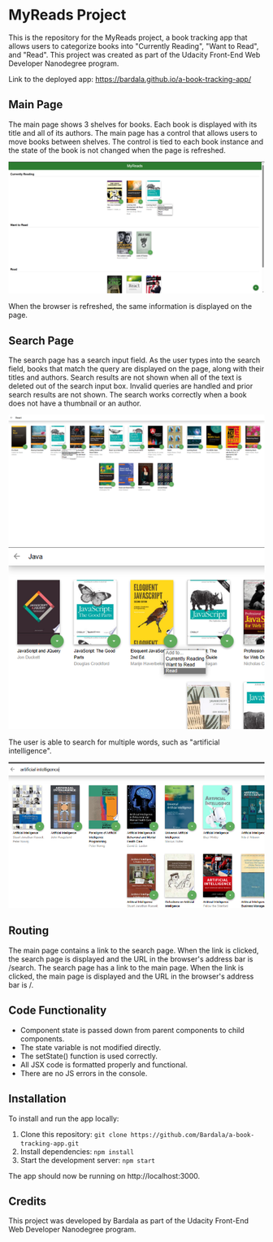 # MyReads Project

This is the repository for the MyReads project, a book tracking app that allows users to categorize books into "Currently Reading", "Want to Read", and "Read". This project was created as part of the Udacity Front-End Web Developer Nanodegree program.

Link to the deployed app: https://bardala.github.io/a-book-tracking-app/

## Main Page

The main page shows 3 shelves for books. Each book is displayed with its title and all of its authors. The main page has a control that allows users to move books between shelves. The control is tied to each book instance and the state of the book is not changed when the page is refreshed.

<img src="./Captures/Home.png">

When the browser is refreshed, the same information is displayed on the page.

## Search Page

The search page has a search input field. As the user types into the search field, books that match the query are displayed on the page, along with their titles and authors. Search results are not shown when all of the text is deleted out of the search input box. Invalid queries are handled and prior search results are not shown. The search works correctly when a book does not have a thumbnail or an author.

<img src="./Captures/Search.png">
<img src="./Captures/Add.png">

The user is able to search for multiple words, such as "artificial intelligence".

<img src="./Captures/Multiple Words.png">

## Routing

The main page contains a link to the search page. When the link is clicked, the search page is displayed and the URL in the browser's address bar is /search. The search page has a link to the main page. When the link is clicked, the main page is displayed and the URL in the browser's address bar is /.

## Code Functionality

- Component state is passed down from parent components to child components.
- The state variable is not modified directly.
- The setState() function is used correctly.
- All JSX code is formatted properly and functional.
- There are no JS errors in the console.

## Installation

To install and run the app locally:

1. Clone this repository: `git clone https://github.com/Bardala/a-book-tracking-app.git`
2. Install dependencies: `npm install`
3. Start the development server: `npm start`

The app should now be running on http://localhost:3000.

## Credits

This project was developed by Bardala as part of the Udacity Front-End Web Developer Nanodegree program.
